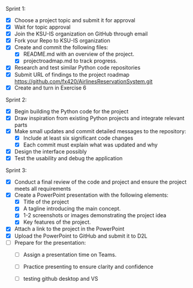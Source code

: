 Sprint 1: 
- [x] Choose a project topic and submit it for approval
- [x] Wait for topic approval
- [x] Join the KSU-IS organization on GitHub through email
- [x] Fork your Repo to KSU-IS organization
- [x] Create and commit the following files:
     - [x] README.md with an overview of the project.
    - [x] projectroadmap.md to track progress.
- [x] Research and test similar Python code repositories
- [x] Submit URL of findings to the project roadmap
      https://github.com/fx420/AirlinesReservationSystem.git
- [x] Create and turn in Exercise 6

 Sprint 2: 

- [x] Begin building the Python code for the project
- [x] Draw inspiration from existing Python projects and integrate relevant parts 
- [x] Make small updates and commit detailed messages to the repository:
    - [x] Include at least six significant code changes 
    - [x] Each commit must explain what was updated and why
- [x] Design the interface possibly 
- [x] Test the usability and debug the application

Sprint 3:

- [x] Conduct a final review of the code and project and ensure the project meets all requirements
- [x] Create a PowerPoint presentation with the following elements:
     - [x]  Title of the project
     - [x]  A tagline introducing the main concept.
     - [x]  1-2 screenshots or images demonstrating the project idea
     - [x]  Key features of the project.
- [x] Attach a link to the project in the PowerPoint
- [x] Upload the PowerPoint to GitHub and submit it to D2L
- [ ] Prepare for the presentation:
     - [ ] Assign a presentation time on Teams.
     - [ ] Practice presenting to ensure clarity and confidence
     - [ ] testing github desktop and VS 

      
     
      
